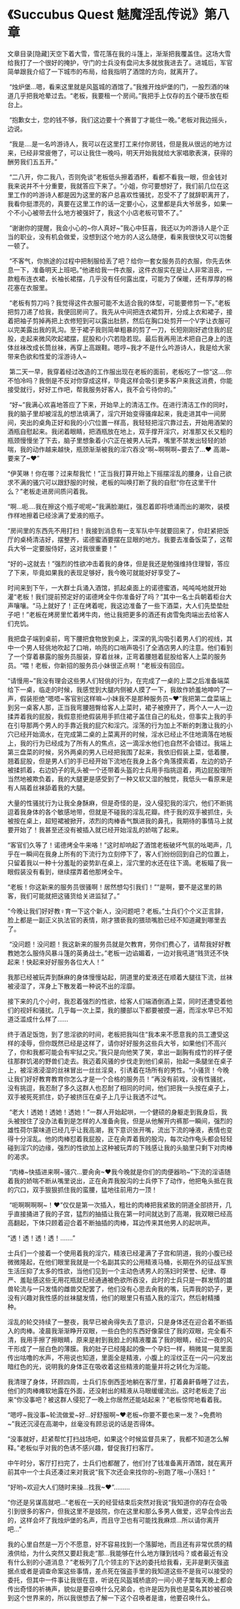 # 《Succubus Quest 魅魔淫乱传说》第八章

文章目录[隐藏]天空下着大雪，雪花落在我的斗篷上，渐渐把我覆盖住。这场大雪给我打了一个很好的掩护，守门的士兵没有盘问太多就放我进去了。进城后，军官简单跟我介绍了一下城市的布局，给我指明了酒馆的方向，就离开了。

 “烛炉堡…嗯，看来这里就是风盔城的酒馆了。”我推开烛炉堡的门，一股烈酒的味道几乎把我呛晕过去。“老板，我要租一个房间。”我把手上仅存的五个硬币放在柜台上。

 “抱歉女士，您的钱不够，我们这边要十个赛普丁才能住一晚。”老板对我边摇头，边说。

 “我是….是一名吟游诗人，我可以在这里打工来付你房钱，但是我从很远的地方过来，已经非常疲倦了，可以让我住一晚吗，明天开始我就给大家唱歌表演，获得的酬劳我们五五开。”

 “二八开，你二我八，否则免谈”老板低头擦着酒杯，看都不看我一眼，但金钱对我来说并不十分重要，我就答应下来了。“小姐，你可要想好了，我们前几位在这里工作的吟游诗人都是因为这里的客户总喜欢性骚扰，忍受不了了就辞职离开了，我看你挺漂亮的，真要在这里工作的话一定要小心，这里都是兵大爷居多，如果一个不小心被带去什么地方被强奸了，我这个小店老板可管不了。”

 “谢谢你的提醒，我会小心的~你人真好~”我心中狂喜，我还以为吟游诗人是个正当的职业，没有机会做爱，没想到这个地方的人这么随便，看来我很快又可以饱餐一顿了。

 “不客气，你旅途的过程中把制服给丢了吧？给你一套女服务员的衣服，你先去休息一下，准备明天上班吧。”他递给我一件衣服，这件衣服实在是让人非常沮丧，一款粗布连衣裙，长袖长裙摆，几乎没有任何露出度，可能为了保暖，还有厚厚的棉花塞在衣服里。

 “老板有剪刀吗？我觉得这件衣服可能不太适合我的体型，可能要修剪一下。”老板把剪刀递了给我，我便回房间了。我先从中间把连衣裙剪开，分成上衣和裙子，接着把袖子剪掉再把上衣修短到可以露出肚脐，然后在胸口处剪开一个V字让衣服可以完美露出我的乳沟。至于裙子我则简单粗暴的剪了一刀，长短刚刚好遮住我的屁股，走起来微风吹起裙摆，屁股和小穴若隐若现。最后我再用法术把自己身上的连体丝袜改成长筒丝袜，再穿上高跟鞋。嗯哼~我才不是什么吟游诗人，我是给大家带来色欲和性爱的淫游诗人~

 第二天一早，我穿着经过改造的工作服出现在老板的面前，老板吃了一惊“这….你不怕冷吗？我倒是不反对你穿成这样，毕竟这样会吸引更多客户来我这消费，你能接受就行，好好工作吧，帮我服务好客人，我不会亏待你的。”

 “好~”我满心欢喜地答应了下来，开始早上的清洁工作。在进行清洁工作的同时，我的脑子里却被淫乱的想法填满了，淫穴开始变得骚痒起来，我走进其中一间房间，突出的桌角正好和我的小穴位置一样高，我轻轻把淫穴靠过去，开始用酒架的酒瓶自慰起来。我闭着眼睛，把酒瓶放在地上，双手撑开淫穴，对准那又长又粗的瓶颈慢慢坐了下去，脑子里想象着小穴正在被男人玩弄，嘴里不禁发出轻轻的娇喘，我的动作越来越快，瓶颈渐渐被我的淫穴吞没“啊~啊啊啊~要去了…❤ 高潮~要来了~❤”

“伊芙琳！你在哪？过来帮我忙！”正当我打算开始上下摇摆淫乱的腰身，让自己欲求不满的骚穴可以跟舒服的时候，老板的叫唤打断了我的自慰“你在这里干什么？”老板走进房间质问着我。 

“啊…呃….我在擦这个瓶子呢呢~”我满脸潮红，强忍着即将喷涌而出的潮吹，装模作样地擦着已经涂满了爱液的瓶子。 

“房间里的东西先不用打扫！我接到消息有一支军队中午就要回来了，你赶紧把饭厅的桌椅清洁好，摆整齐，诺德蜜酒要摆在显眼的地方。我要去准备饭菜了，这帮兵大爷一定要服侍好，这对我很重要！” 

“好的~这就去！”强烈的性欲冲击着我的身体，但是我还是勉强维持住理智，答应了下来，毕竟如果我的表现足够好，我今晚可就能好好享受了~ 

时间来到下午，一大群士兵涌入酒馆，抓起桌面上的诺德蜜酒，吨吨吨地就开始灌“老板！我们提前预定好的诺德烤全牛你准备好了吗？”其中一名士兵朝着柜台大声嚷嚷。“马上就好了！正在烤着呢，我这边准备了一些下酒菜，大人们先垫垫肚子吧！”老板在烤房里忙着烤牛肉，他让我把更多的酒还有卤雪兔肉端出去给客人们充饥。 

我把盘子端到桌前，弯下腰把食物放到桌上，深深的乳沟吸引着男人们的视线，其中一个男人轻佻地吹起了口哨，响亮的口哨声吸引了全酒店男人的注意。他们看到了一个穿着暴露的服务员服装，穿着丝袜，正弯着腰翘着屁股给客人上菜的服务员。“喂！老板，你新招的服务员小妹很正点啊！”老板没有回应。 

“请慢用~”我没有理会这些男人们轻佻的行为，在完成了一桌的上菜之后准备端菜给下一桌，临走的时候，我感觉到大腿内侧被人摸了一下，我故作娇羞地呻吟了一声，假装拒绝“嗯唔~客官别这样嘛~小妹我不是那种服务员~❤”我把第二盘菜端上到另一桌客人那，正当我弯腰翘臀给客人上菜时，裙子被撩开了，两个人一人一边揉弄着我的屁股，我假意拒绝假装用手抓住裙子盖住自己的私处，但事实上我的手在引导那两个男人的手靠近我的屁穴和淫穴。淫荡的行为加上不断的刺激让我的小穴已经开始滴水，在完成第二桌的上菜离开的时候，淫水已经止不住地滴落在地板上，我的行为已经成为了所有人的焦点，这一滴淫水他们也自然不会错过。我端上第三盘菜的时候，另外两桌的男人已经把我围了起来，我依旧假装上菜，低着腰，翘着屁股，但是男人们的手已经开始下流地在我身上各个角落摸索着，左边的奶子被揉抓着，右边奶子的乳头被一个还带着头盔的士兵用手指挑逗着，两边屁股理所当然地被欺负着，我的大腿更是感受到了一种又软又湿的触觉，我低头一看原来是有人隔着丝袜舔着我的大腿。 

大量的性骚扰行为让我全身酥麻，但是奇怪的是，没人侵犯我的淫穴，他们不断挑逗着我身体的各个敏感地带，但就是不碰我的淫乱花瓣。终于我的双手被抓住，头被按在桌上，超短裙被掀开，浓烈的肉棒香气飘进我的鼻孔，我期待的事情马上就要开始了！我甚至还没有被插入就已经开始淫乱的娇喘了起来。 

“客官们久等了！诺德烤全牛来咯！”这时却响起了酒馆老板破坏气氛的吆喝声，几乎在一瞬间在我身上所有的下流行为立刻停下了，客人们纷纷回到自己的位置上，只留着我以一种十分羞耻的姿势趴在桌上，淫穴里的水还在往下滴。老板瞄了我一眼假装没有看到，继续摆弄着他那烤全牛。 

“老板！你这新来的服务员很骚啊！居然想勾引我们！”“是啊，要不是这里的熟客，我们可能就把这骚货给关进监狱了。”

“今晚让我们好好教♀育一下这个新人，没问题吧？老板。”士兵们个个义正言辞，脸上都是一副正义执法官的表情，刚才猥亵我的猥琐嘴脸已经不知道藏到哪里去了。

 “没问题！没问题！我这新来的服务员就是欠教育，劳你们费心了，请帮我好好教教她怎么服侍风暴斗篷的英勇战士。”老板一边谄媚着，一边对我吼道“贱货还不快起来！快起来好好服务各位大人！”

我那已经被玩弄到酥麻的身体慢慢站起，阴道里的爱液还在顺着大腿往下流，丝袜被浸湿了，浑身上下散发着一种说不出的淫靡。 

接下来的几个小时，我忍着强烈的性欲，给客人们端酒倒酒上菜，同时还遭受着他们的视奸和骚扰。几乎每一次上菜，我的腰部以下都要被摸一遍，而淫水早已不知道泛滥成什么样了…… 

终于酒足饭饱，到了思淫欲的时间，老板把我叫住“我本来不愿意我的员工遭受这样的凌辱，但你既然已经是这样了，请你好好服务这些兵大爷，如果他们不高兴了，你和我都可能会有牢狱之灾。”我只是向他笑了笑，拿出一副胸有成竹的样子便往那群饥渴的野兽们走去。我迈着风骚的步伐走到他们桌前，抬起一条腿坐在桌子上，被淫液浸湿的丝袜冒出一丝丝淫臭，引诱着在场所有的男性。“小骚货！今晚让我们好好教育教育你怎么才是一个合格的服务员！”再没有前戏，没有性骚扰，没有挑逗，我忍耐了多久这群人也忍耐了相同的时间，他们把我一头按在桌子上，双手被死死抓住，奶子被挤压在桌子上几乎让我透不过气。

 “老大！透她！透她！透她！”一群人开始起哄，一个健硕的身躯走到我身后，我头被按住了没办法看到是怎样的人准备肏我，但是从他解开内裤那一瞬间，强烈的雄性荷尔蒙味道已经几乎让我高潮，我下意识张开嘴，流出下流的唾液，表情也变得十分淫乱。他的肉棒怼着我屁股，正在肏弄着我的股沟，每次动作龟头都会轻轻碰到淫穴的边缘，强烈的性欲加上这种被玩弄的下贱感让我的头脑里只剩下对肉棒的渴求。

 “肉棒~快插进来啊~骚穴…要肏肏~❤我今晚就是你们的肉便器哟~”下流的淫语随着我的娇喘不断从嘴里说出，正在肏弄我股沟的士兵停下了动作，他把龟头抵在我的穴口，双手狠狠抓住我的蛮腰，猛地往前用力一顶！

 “呃啊啊啊啊~！❤”仅仅是第一次插入，粗壮的肉棒把我紧致的阴道全部挤开，几乎直接捅进了我的子宫，猛烈的抽插让我在第一时间就达到了高潮，我双眼已经高高翻起，下体只顾着迎合着不断抽插的肉棒，耳边传来其他男人的起哄声。

“透！透！透！透！…….” 

士兵们一个接着一个使用着我的淫穴，精液已经灌满了子宫和阴道，我的小腹已经微微隆起，在他们眼里我就是一个名副其实的公用精液马桶，长期在外的征战军旅生活压抑了太多的性欲，当他们见到一个主动色诱男人的荡妇时荣誉、纪律、尊严、羞耻感这些无用花瓶就已经通通被色欲所吞没，此时的士兵只是一群发情的雄兽轮流与一只发情的雌兽交配罢了，他们没有心思去肏我的嘴，玩弄我的奶子，更没有兴趣对我性感的丝袜腿发情，他们的眼里只有插入我的淫穴，然后射精播种。 

淫乱的轮交持续了一整夜，我早已被肏得失去了意识，只是身体还在迎合着不断插入的肉棒。凌晨我渐渐睁开双眼，一些白色的东西好像蒙住了我的双眼，完全看不清，我用手擦了擦眼睛，原来是射到我脸上的精液覆盖了我的眼睛，经过一夜的风干形成了一层白色的薄膜。我的肚子已经隆起的像一个孕妇一样，稍微晃一晃里面传出咕噜的水声，不用说也知道，里面全是精液，小腹上的淫纹正在一闪一闪发出暗红色的光，说明我的身体正在吸收着这些精液的能量并将之转化为淫能。 

我清理了身体，环顾四周，士兵们东倒西歪地躺在客厅里，打着鼻鼾昏睡了过去，他们的肉棒瘫软地露在外面，还没射出的精液从马眼缓缓流出。这时老板走了出来“你没事吧？被这群人侵犯了一晚上你居然还能站起来？”老板惊愕地看着我。 

“嗯哼~我没事~轮流做爱~好…好舒服啊~❤老板~你要不要也来一发？~免费哟~”我还沉浸在高潮中，丝毫没有顾忌说的话是否得体。 

“没事就好，赶紧帮忙打扫战场吧，如果这个时候监督员来了，我都不知道怎么解释。”老板似乎对我的色诱不感兴趣，督促我打扫客厅。 

中午时分，客厅打扫完了，士兵们也都醒了，他们付了钱准备离开酒馆，就在离开前其中一个士兵还凑过来对我说“我下次还会来找你的~别跑了哦~小荡妇！” 

“好哟~欢迎大人们随时来操…找我~❤”………

“你还是另谋高就吧…”老板在一天的经营结束后突然对我说“我知道你的存在会吸引到很多的客户，但我这里不是妓院，你在这里和那么多男人做爱，迟早会传出去的，这样会坏了我烛炉堡的名声，而且守卫也有可能找我麻烦…所以请你离开吧…” 

我的心里自然是一万个不愿意，好不容易找到一个落脚地，而且还有非常优质的精液供给，为什么突然又要赶我走“那…我能够在什么地方赚到钱吗？或者最近有没有什么别的小道消息？”老板列了几个领主的下达的委托给我看，无非是剿灭强盗据点或者是调查命案这些事情，差点死在强盗手里的我知道这些不是我可以接受的委托，但其中一件事让我很在意，听说在风盔城桥底的一间小房子里每天晚上都会传出奇怪的祈祷声，貌似是要召唤什么兄弟会，也许是因为我也是莫名其妙被召唤到这个世界来的，所以我很想去了解一下这个召唤者是谁，他要召唤什么。